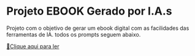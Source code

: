 # Projeto EBOOK Gerado por I.A.s


Projeto com o objetivo de gerar um ebook digital com as facilidades das ferramentas de IA. todos os prompts
seguem abaixo.

<a href="https://github.com/Leovidalmaciel/prompts-recipe-to-create-a-ebook/blob/main/output/ebook%20angular.pptx" title="View PDF now"> 📕Clique aqui para ler</a>
